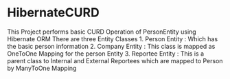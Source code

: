 # HibernateCURD
This Project performs basic CURD Operation of PersonEntity using Hibernate ORM
There are three Entity Classes 
    1. Person Entity   : Which has the basic person information 
    2. Company Entity  : This class is mapped as OneToOne Mapping for the person Entity
    3. Reportee Entity : This is a parent class to Internal and External Reportees which are mapped to Person by ManyToOne Mapping
